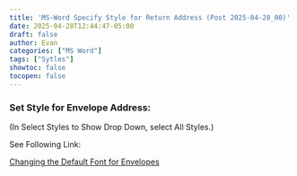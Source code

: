 ```yaml
---
title: 'MS-Word Specify Style for Return Address (Post 2025-04-28_00)'
date: 2025-04-28T12:44:47-05:00
draft: false
author: Evan
categories: ["MS Word"]
tags: ["Sytles"]
showtoc: false
tocopen: false
---
```

### Set Style for Envelope Address:
(In Select Styles to Show Drop Down, select All Styles.)

See Following Link:

[Changing the Default Font for Envelopes](https://wordribbon.tips.net/T006111_Changing_the_Default_Font_for_Envelopes.html)